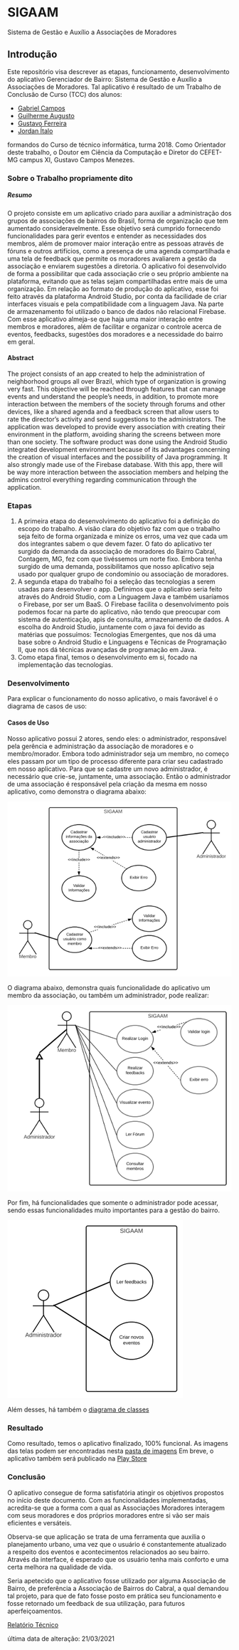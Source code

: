 # SIGAAM
Sistema de Gestão e Auxílio a Associações de Moradores

## Introdução
Este repositório visa descrever as etapas, funcionamento, desenvolvimento do aplicativo Gerenciador de Bairro: Sistema de Gestão e Auxílio a Associações de Moradores. Tal aplicativo é resultado de um Trabalho de Conclusão de Curso (TCC) dos alunos:
- [Gabriel Campos](https://www.linkedin.com/in/gabriel-campos-ba891a1bb/)
- [Guilherme Augusto](https://www.linkedin.com/in/guilherme-augusto-de-oliveira-92a149144/)
- [Gustavo Ferreira](https://www.linkedin.com/in/gustavo-ferreira-a5b409199/)
- [Jordan Ítalo](https://www.linkedin.com/in/jordan-ítalo-amaral-7498511aa/) 

formandos do Curso de técnico informática, turma 2018. Como Orientador deste trabalho, o Doutor em Ciência da Computação e Diretor do CEFET-MG campus XI, Gustavo Campos Menezes. 
### Sobre o Trabalho propriamente dito

##### Resumo

O projeto consiste em um aplicativo criado para auxiliar a administração dos grupos de associações de bairros do Brasil, forma de organização que tem aumentado consideravelmente. Esse objetivo será cumprido fornecendo funcionalidades para gerir eventos e entender as necessidades dos membros, além de promover maior interação entre as pessoas através de fóruns e outros artifícios, como a presença de uma agenda compartilhada e uma tela de feedback que permite os moradores avaliarem a gestão da associação e enviarem sugestões a diretoria. O aplicativo foi desenvolvido de forma a possibilitar que cada associação crie o seu próprio ambiente na plataforma, evitando que as telas sejam compartilhadas entre mais de uma organização. Em relação ao formato de produção do aplicativo, esse foi feito através da plataforma Android Studio, por conta da facilidade de criar interfaces visuais e pela compatibilidade com a linguagem Java. Na parte de armazenamento foi utilizado o banco de dados não relacional Firebase. Com esse aplicativo almeja-se que haja uma maior interação entre membros e moradores, além de facilitar e organizar o controle acerca de eventos, feedbacks, sugestões dos moradores e a necessidade do bairro em geral.

#### Abstract

The project consists of an app created to help the administration of neighborhood groups all over Brazil, which type of organization is growing very fast. This objective will be reached through features that can manage events and understand the people’s needs, in addition, to promote more interaction between the members of the society through forums and other devices, like a shared agenda and a feedback screen that allow users to rate the director’s activity and send suggestions to the administrators. The application was developed to provide every association with creating their environment in the platform, avoiding sharing the screens between more than one society. The software product was done using the Android Studio integrated development environment because of its advantages concerning the creation of visual interfaces and the possibility of Java programming. It also strongly made use of the Firebase database. With this app, there will be way more interaction between the association members and helping the admins control everything regarding communication through the application.

### Etapas
1. A primeira etapa do desenvolvimento do aplicativo foi a definição do escopo do trabalho. A visão clara do objetivo faz com que o trabalho seja feito de forma organizada e minize os erros, uma vez que cada um dos integrantes sabem o que devem fazer. O fato do aplicativo ter surgido da demanda da associação de moradores do Bairro Cabral, Contagem, MG, fez com que tivéssemos um norte fixo. Embora tenha surgido de uma demanda, possibilitamos que nosso aplicativo seja usado por qualquer grupo de condomínio ou associação de moradores. 
2. A segunda etapa do trabalho foi a seleção das tecnologias a serem usadas para desenvolver o app. Definimos que o aplicativo seria feito através do Android Studio, com a Linguagem Java e também usaríamos o Firebase, por ser um BaaS. O Firebase facilita o desenvolvimento pois podemos focar na parte do aplicativo, não tendo que preocupar com sistema de autenticação, apis de consulta, armazenamento de dados. A escolha do Android Studio, juntamente com o java foi devido as matérias que possuímos: Tecnologias Emergentes, que nos dá uma base sobre o Android Studio e Linguagens e Técnicas de Programação II, que nos dá técnicas avançadas de programação em Java.
3. Como etapa final, temos o desenvolvimento em si, focado na implementação das tecnologias.

### Desenvolvimento
Para explicar o funcionamento do nosso aplicativo, o mais favorável é o diagrama de casos de uso:

#### Casos de Uso
Nosso aplicativo possui 2 atores, sendo eles: o administrador, responsável pela gerência e administração da associação de moradores e o membro/morador. Embora todo administrador seja um membro, no começo eles passam por um tipo de processo diferente para criar seu cadastrado em nosso aplicativo. Para que se cadastre um novo administrador, é necessário que crie-se, juntamente, uma associação. Então o administrador de uma associação é responsável pela criação da mesma em nosso aplicativo, como demonstra o diagrama abaixo:

![Diagrama de Casos de uso do cadastro de um administrador e de um membro da associação de moradores](https://github.com/JordanAmaralVicente/SIGAAM/blob/main/docs/Casos%20de%20Uso%20_%20cadastro.png "Casos de Uso do Cadastro")

O diagrama abaixo, demonstra quais funcionalidade do aplicativo um membro da associação, ou também um administrador, pode realizar:

![Diagrama de Casos de uso do funcionamento geral do aplicativo](https://github.com/JordanAmaralVicente/SIGAAM/blob/main/docs/Casos%20de%20Uso%20_%20geral.png "Casos de Uso do Geral")

Por fim, há funcionalidades que somente o administrador pode acessar, sendo essas funcionalidades muito importantes para a gestão do bairro. 

![Diagrama de Casos de uso das funcionalidades disponíveis ao administrador da associação](https://github.com/JordanAmaralVicente/SIGAAM/blob/main/docs/Casos%20de%20Uso%20_%20admin.png "Casos de Uso do Administrador")

Além desses, há também o [diagrama de classes](https://github.com/JordanAmaralVicente/SIGAAM/blob/main/docs/Diagrama%20de%20classes.pdf)

### Resultado

Como resultado, temos o aplicativo finalizado, 100% funcional. 
As imagens das telas podem ser encontradas nesta [pasta de imagens](https://github.com/JordanAmaralVicente/SIGAAM/tree/main/docs/images)
Em breve, o aplicativo também será publicado na [Play Store](https://play.google.com/store/apps/details?id=com.cefetcontagem.gerenciadorbairro)


### Conclusão

O aplicativo consegue de forma satisfatória atingir os objetivos propostos no início deste documento. Com as funcionalidades implementadas, acredita-se que a forma com a qual as Associações Moradores interagem com seus moradores e dos próprios moradores entre si vão ser mais eficientes e versáteis.

Observa-se que aplicação se trata de uma ferramenta que auxilia o planejamento urbano,  uma vez que o usuário é constantemente atualizado a respeito dos eventos e acontecimentos relacionados ao seu bairro. Através da interface, é esperado que os usuário tenha mais conforto e uma certa melhora na qualidade de vida.

Seria apetecido que o aplicativo fosse utilizado por alguma Associação de Bairro, de preferência a Associação de Bairros do Cabral, a qual demandou tal projeto, para que de fato fosse posto em prática seu funcionamento e fosse retornado um feedback de sua utilização, para futuros aperfeiçoamentos.

[Relatório Técnico](https://docs.google.com/document/d/1bGxnpIKmH_V6yP-qoges0P-GuA9-rtxe7gBQzxuvuso/edit?usp=sharing)

última data de alteração: 21/03/2021
